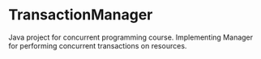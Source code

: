# TransactionManager
Java project for concurrent programming course. Implementing Manager for performing concurrent transactions on resources.
